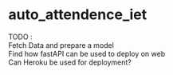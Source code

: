 # auto_attendence_iet
TODO :  
Fetch Data and prepare a model  
Find how fastAPI can be used to deploy on web  
Can Heroku be used for deployment?
